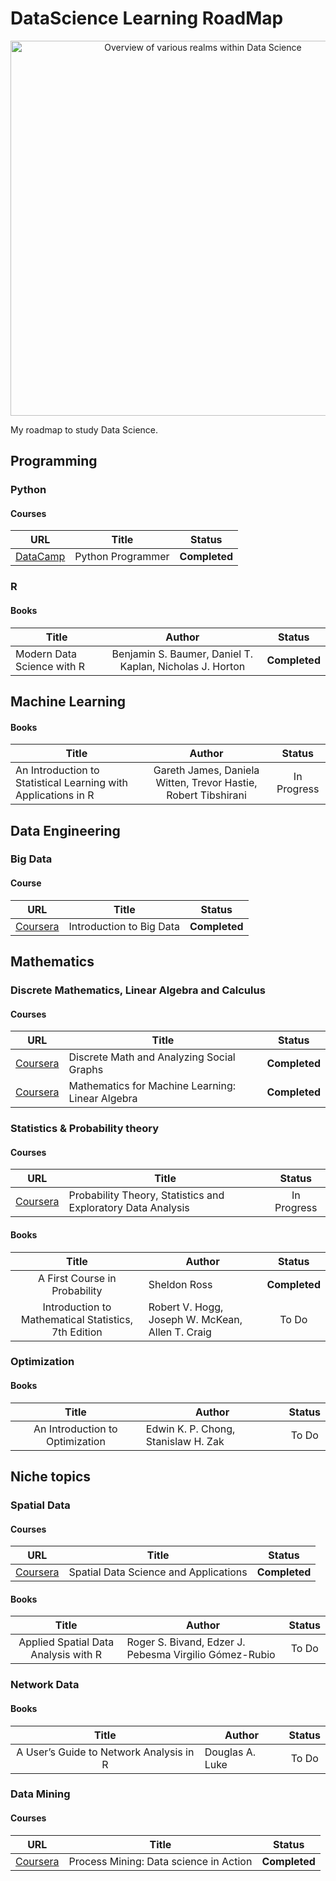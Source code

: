 # DataScience Learning RoadMap

<p align="center"> 
<img src="../DataScience_Overview.jpg" alt="Overview of various realms within Data Science" width="600">
</p>

My roadmap to study Data Science.

## Programming
### Python
#### Courses
| URL | Title | Status |
| :---: | --- | :---: |
| [DataCamp](https://www.datacamp.com/tracks/python-programmer) | Python Programmer | **Completed** |

### R
#### Books
| Title | Author | Status |
| --- | :---: | :---: |
| Modern Data Science with R | Benjamin S. Baumer, Daniel T. Kaplan, Nicholas J. Horton | **Completed** |

## Machine Learning
#### Books
| Title | Author | Status |
| --- | :---: | :---: |
| An Introduction to Statistical Learning with Applications in R | Gareth James, Daniela Witten, Trevor Hastie, Robert Tibshirani | In Progress|

## Data Engineering
### Big Data
#### Course
| URL | Title | Status |
| :---: | --- | :---: |
| [Coursera](https://www.coursera.org/learn/big-data-introduction) | Introduction to Big Data | **Completed** |

## Mathematics

### Discrete Mathematics, Linear Algebra and Calculus
#### Courses
| URL | Title | Status |
| :---: | --- | :---: |
| [Coursera](https://www.coursera.org/learn/discrete-math-and-analyzing-social-graphs)| Discrete Math and Analyzing Social Graphs | **Completed** |
| [Coursera](https://www.coursera.org/learn/linear-algebra-machine-learning)| Mathematics for Machine Learning: Linear Algebra | **Completed** |

### Statistics & Probability theory
#### Courses
| URL | Title | Status |
| :---: | --- | :---: |
| [Coursera](https://www.coursera.org/learn/probability-theory-statistics)| Probability Theory, Statistics and Exploratory Data Analysis | In Progress |
#### Books
| Title | Author | Status |
| :---: | --- | :---: |
| A First Course in Probability| Sheldon Ross| **Completed** |
| Introduction to Mathematical Statistics, 7th Edition| Robert V. Hogg, Joseph W. McKean, Allen T. Craig| To Do |


### Optimization
#### Books
| Title | Author | Status |
| :---: | --- | :---: |
| An Introduction to Optimization| Edwin K. P. Chong, Stanislaw H. Zak| To Do |

## Niche topics 
### Spatial Data
#### Courses
| URL | Title | Status |
| :---: | --- | :---: |
| [Coursera](https://www.coursera.org/learn/spatial-data-science)| Spatial Data Science and Applications | **Completed** |
#### Books
| Title | Author | Status |
| :---: | --- | :---: |
| Applied Spatial Data Analysis with R| Roger S. Bivand, Edzer J. Pebesma Virgilio Gómez-Rubio| To Do |

### Network Data
#### Books
| Title | Author | Status |
| :---: | --- | :---: |
| A User’s Guide to Network Analysis in R| Douglas A. Luke| To Do |

### Data Mining
#### Courses
| URL | Title | Status |
| :---: | --- | :---: |
| [Coursera](https://www.coursera.org/learn/process-mining)| Process Mining: Data science in Action | **Completed** |